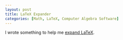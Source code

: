 ```yaml
---
layout: post
title: LaTeX Expander
categories: [Math, LaTeX, Computer Algebra Software]
---
```

I wrote something to help me [expand LaTeX](/downloads/symch.html).